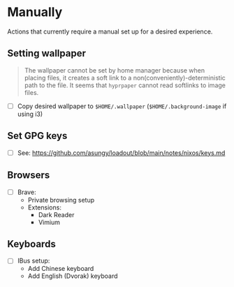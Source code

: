 # Manually

Actions that currently require a manual set up for a desired experience.

## Setting wallpaper

> The wallpaper cannot be set by home manager because when placing files, it
> creates a soft link to a non(conveniently)-deterministic path to the file.
> It seems that `hyprpaper` cannot read softlinks to image files.

- [ ] Copy desired wallpaper to `$HOME/.wallpaper` (`$HOME/.background-image` if using i3)

## Set GPG keys
- [ ] See: https://github.com/asungy/loadout/blob/main/notes/nixos/keys.md

## Browsers
- [ ] Brave:
  - Private browsing setup
  - Extensions:
    - Dark Reader
    - Vimium

## Keyboards
- [ ] IBus setup:
  - Add Chinese keyboard
  - Add English (Dvorak) keyboard
